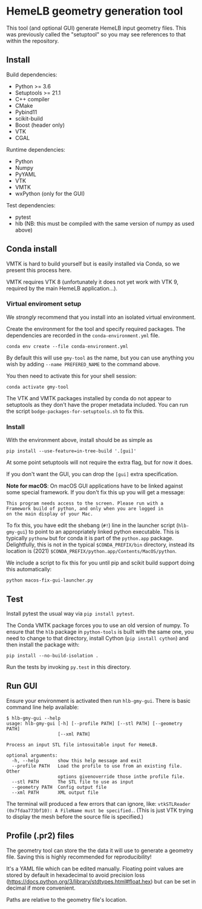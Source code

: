 <!-- This file is part of HemeLB and is Copyright (C) -->
<!-- the HemeLB team and/or their institutions, as detailed in the -->
<!-- file AUTHORS. This software is provided under the terms of the -->
<!-- license in the file LICENSE. -->

# HemeLB geometry generation tool

This tool (and optional GUI) generate HemeLB input geometry files.
This was previously called the "setuptool" so you may see references
to that within the repository.


## Install

Build dependencies:

- Python >= 3.6
- Setuptools >= 21.1
- C++ compiler
- CMake
- Pybind11
- scikit-build
- Boost (header only)
- VTK
- CGAL

Runtime dependencies:
- Python
- Numpy
- PyYAML
- VTK
- VMTK
- wxPython (only for the GUI)

Test dependencies:
- pytest
- hlb (NB: this must be compiled with the same version of numpy as
  used above)


## Conda install

VMTK is hard to build yourself but is easily installed via Conda, so
we present this process here.

VMTK requires VTK 8 (unfortunately it does not yet work with VTK 9,
required by the main HemeLB application...).

### Virtual enviroment setup

We *strongly* recommend that you install into an isolated virtual
environment.

Create the environment for the tool and specify required packages. The
dependencies are recorded in the `conda-environment.yml` file.

```
conda env create --file conda-environment.yml
```

By default this will use `gmy-tool` as the name, but you can use
anything you wish by adding `--name PREFERED_NAME` to the command
above.


You then need to activate this for your shell session:

```
conda activate gmy-tool
```

The VTK and VMTK packages installed by conda do not appear to
setuptools as they don't have the proper metadata included. You can
run the script `bodge-packages-for-setuptools.sh` to fix this.

### Install

With the environment above, install should be as simple as

```
pip install --use-feature=in-tree-build '.[gui]'
```

At some point setuptools will not require the extra flag, but for now
it does.

If you don't want the GUI, you can drop the `[gui]` extra
specification.

**Note for macOS**: On macOS GUI applications have to be linked
against some special framework. If you don't fix this up you will get
a message:

```
This program needs access to the screen. Please run with a
Framework build of python, and only when you are logged in
on the main display of your Mac.
```

To fix this, you have edit the shebang (`#!`) line in the launcher
script (`hlb-gmy-gui`) to point to an appropriately linked python
executable. This is typically `pythonw` but for conda it is part of
the `python.app` package. Delightfully, this is not in the typical
`$CONDA_PREFIX/bin` directory, instead its location is (2021)
`$CONDA_PREFIX/python.app/Contents/MacOS/python`.

We include a script to fix this for you until pip and scikit build
support doing this automatically:

```
python macos-fix-gui-launcher.py
```

## Test

Install pytest the usual way via `pip install pytest`.

The Conda VMTK package forces you to use an old version of numpy. To
ensure that the `hlb` package in `python-tools` is built with the same
one, you need to change to that directory, install Cython (`pip
install cython`) and then install the package with:

```
pip install --no-build-isolation .
```

Run the tests by invoking `py.test` in this directory.


## Run GUI

Ensure your environment is activated then run `hlb-gmy-gui`. There is
basic command line help available:

```
$ hlb-gmy-gui --help
usage: hlb-gmy-gui [-h] [--profile PATH] [--stl PATH] [--geometry PATH]
                   [--xml PATH]

Process an input STL file intosuitable input for HemeLB.

optional arguments:
  -h, --help       show this help message and exit
  --profile PATH   Load the profile to use from an existing file. Other
                   options givenoverride those inthe profile file.
  --stl PATH       The STL file to use as input
  --geometry PATH  Config output file
  --xml PATH       XML output file
```

The terminal will produced a few errors that can ignore, like:
`vtkSTLReader (0x7fdaa773bf10): A FileName must be specified.`. (This
is just VTK trying to display the mesh before the source file is
specified.)


## Profile (.pr2) files

The geometry tool can store the the data it will use to generate a
geometry file. Saving this is highly recommended for reproducibility!

It's a YAML file which can be edited manually. Floating point values
are stored by default in hexadecimal to avoid precision loss
(https://docs.python.org/3/library/stdtypes.html#float.hex) but can be
set in decimal if more convenient.

Paths are relative to the geometry file's location.
